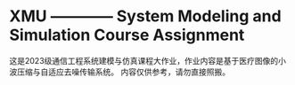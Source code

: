 # XMU ———— System Modeling and Simulation Course Assignment
这是2023级通信工程系统建模与仿真课程大作业，作业内容是基于医疗图像的小波压缩与自适应去噪传输系统。
内容仅供参考，请勿直接照搬。
